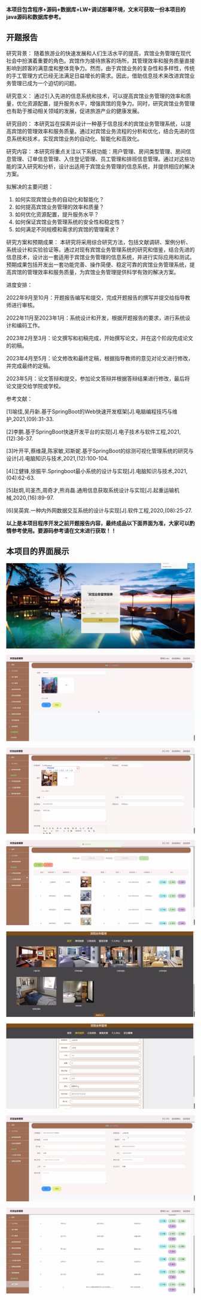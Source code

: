****本项目包含程序+源码+数据库+LW+调试部署环境，文末可获取一份本项目的java源码和数据库参考。****

## ******开题报告******

研究背景：
随着旅游业的快速发展和人们生活水平的提高，宾馆业务管理在现代社会中扮演着重要的角色。宾馆作为接待旅客的场所，其管理效率和服务质量直接影响到顾客的满意度和整体竞争力。然而，由于宾馆业务的复杂性和多样性，传统的手工管理方式已经无法满足日益增长的需求。因此，借助信息技术来改进宾馆业务管理已成为一个迫切的问题。

研究意义：
通过引入先进的信息系统和技术，可以提高宾馆业务管理的效率和质量，优化资源配置，提升服务水平，增强宾馆的竞争力。同时，研究宾馆业务管理也有助于推动相关领域的发展，促进旅游产业的健康发展。

研究目的：
本研究旨在探索并设计一种基于信息技术的宾馆业务管理系统，以提高宾馆的管理效率和服务质量。通过对宾馆业务流程的分析和优化，结合先进的信息系统和技术，实现宾馆业务的自动化、智能化和高效化。

研究内容：
本研究将重点关注以下系统功能：用户管理、房间类型管理、房间信息管理、订单信息管理、入住登记管理、员工管理和排班信息管理。通过对这些功能的深入研究和分析，设计出适用于宾馆业务管理的信息系统，并提供相应的解决方案。

拟解决的主要问题：

  1. 如何实现宾馆业务的自动化和智能化？
  2. 如何提高宾馆业务管理的效率和质量？
  3. 如何优化资源配置，提升服务水平？
  4. 如何保证宾馆业务管理系统的安全性和稳定性？
  5. 如何满足不同规模和需求的宾馆的管理需求？

研究方案和预期成果：
本研究将采用综合研究方法，包括文献调研、案例分析、系统设计和实验验证等。通过对现有宾馆业务管理系统的研究和借鉴，结合先进的信息技术，设计出一套适用于宾馆业务管理的信息系统，并进行实际应用和测试。预期成果包括开发出一套功能完善、操作简便、稳定可靠的宾馆业务管理系统，提高宾馆的管理效率和服务质量，为宾馆业务管理提供科学有效的解决方案。

进度安排：

2022年9月至10月：开题报告编写和提交，完成开题报告的撰写并提交给指导教师进行审核。

2022年11月至2023年1月：系统设计和开发，根据开题报告的要求，进行系统设计和编码工作。

2023年2月至3月：论文撰写和初稿完成，开始撰写论文，并在这个阶段完成论文的初稿。

2023年4月至5月：论文修改和最终定稿，根据指导教师的意见对论文进行修改，并完成最终的定稿。

2023年5月：论文答辩和提交，参加论文答辩并根据答辩结果进行修改，最后将论文提交给学院或学校。

参考文献：

[1]喻佳,吴丹新.基于SpringBoot的Web快速开发框架[J].电脑编程技巧与维护,2021,(09):31-33.

[2]李鹏.基于SpringBoot快速开发平台的实现[J].电子技术与软件工程,2021,(12):36-37.

[3]叶开平,蔡维晟,陈家敏,邓斯妮.基于SpringBoot的综测可视化管理系统的研究与设计[J].电脑知识与技术,2021,(12):100-104.

[4]江健锋,徐振平.Springboot最小系统的设计与实现[J].电脑知识与技术,2021,(04):62-63.

[5]赵炯,司圣杰,周奇才,熊肖磊.通用信息获取系统设计与实现[J].起重运输机械,2020,(16):89-97.

[6]吴英宾.一种内外网数据交互系统的设计与实现[J].软件工程,2020,(08):25-27.

****以上是本项目程序开发之前开题报告内容，最终成品以下面界面为准，大家可以酌情参考使用。要源码参考请在文末进行获取！！****

## ******本项目的界面展示******

![](./res/d1fad9e5426445f38bb2efdfcab7a4e3.png)

![](./res/a0f0ece36cce43ffa40f5766d58c3ad0.png)

![](./res/cfb8bc21032e4323bc8a205508d326b8.png)

![](./res/11114691e1944b5db4647fa2de76cbd2.png)

![](./res/f1e71a9479d648d8896ef8b30b7e2c12.png)

![](./res/9ea12103d2694b52aa04c64a19561c5d.png)

![](./res/408b8a66c9054bfe896bb66cdad5c160.png)

![](./res/174dfe12fba041d0b0fd64b8fb3e6fd2.png)

